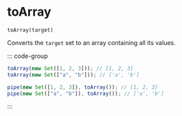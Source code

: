 # toArray

`toArray(target)`

Converts the `target` set to an array containing all its values.

::: code-group

```ts [data-first]
toArray(new Set([1, 2, 3])); // [1, 2, 3]
toArray(new Set(["a", "b"])); // ['a', 'b']
```

```ts [data-last]
pipe(new Set([1, 2, 3]), toArray()); // [1, 2, 3]
pipe(new Set(["a", "b"]), toArray()); // ['a', 'b']
```

:::
